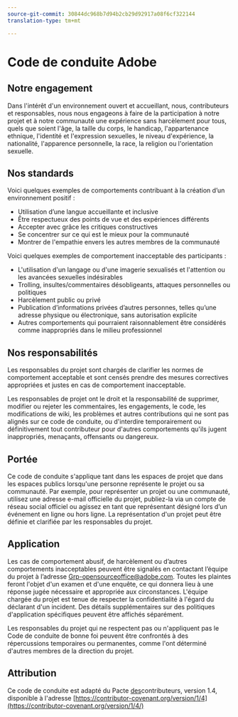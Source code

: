 ```yaml
---
source-git-commit: 30844dc968b7d94b2cb29d92917a08f6cf322144
translation-type: tm+mt

---
```

# Code de conduite Adobe

## Notre engagement

Dans l'intérêt d'un environnement ouvert et accueillant, nous, contributeurs et responsables, nous nous engageons à faire de la participation à notre projet et à notre communauté une expérience sans harcèlement pour tous, quels que soient l'âge, la taille du corps, le handicap, l'appartenance ethnique, l'identité et l'expression sexuelles, le niveau d'expérience, la nationalité, l'apparence personnelle, la race, la religion ou l'orientation sexuelle.

## Nos standards

Voici quelques exemples de comportements contribuant à la création d’un environnement positif :

* Utilisation d’une langue accueillante et inclusive
* Être respectueux des points de vue et des expériences différents
* Accepter avec grâce les critiques constructives
* Se concentrer sur ce qui est le mieux pour la communauté
* Montrer de l'empathie envers les autres membres de la communauté

Voici quelques exemples de comportement inacceptable des participants :

* L'utilisation d'un langage ou d'une imagerie sexualisés et l'attention ou les avancées sexuelles indésirables
* Trolling, insultes/commentaires désobligeants, attaques personnelles ou politiques
* Harcèlement public ou privé
* Publication d’informations privées d’autres personnes, telles qu’une adresse physique ou électronique, sans autorisation explicite
* Autres comportements qui pourraient raisonnablement être considérés comme inappropriés dans le milieu professionnel

## Nos responsabilités

Les responsables du projet sont chargés de clarifier les normes de comportement acceptable et sont censés prendre des mesures correctives appropriées et justes en cas de comportement inacceptable.

Les responsables de projet ont le droit et la responsabilité de supprimer, modifier ou rejeter les commentaires, les engagements, le code, les modifications de wiki, les problèmes et autres contributions qui ne sont pas alignés sur ce code de conduite, ou d'interdire temporairement ou définitivement tout contributeur pour d'autres comportements qu'ils jugent inappropriés, menaçants, offensants ou dangereux.

## Portée

Ce code de conduite s'applique tant dans les espaces de projet que dans les espaces publics lorsqu'une personne représente le projet ou sa communauté. Par exemple, pour représenter un projet ou une communauté, utilisez une adresse e-mail officielle du projet, publiez-la via un compte de réseau social officiel ou agissez en tant que représentant désigné lors d’un événement en ligne ou hors ligne. La représentation d'un projet peut être définie et clarifiée par les responsables du projet.

## Application

Les cas de comportement abusif, de harcèlement ou d’autres comportements inacceptables peuvent être signalés en contactant l’équipe du projet à l’adresse Grp-opensourceoffice@adobe.com. Toutes les plaintes feront l'objet d'un examen et d'une enquête, ce qui donnera lieu à une réponse jugée nécessaire et appropriée aux circonstances. L'équipe chargée du projet est tenue de respecter la confidentialité à l'égard du déclarant d'un incident.
Des détails supplémentaires sur des politiques d'application spécifiques peuvent être affichés séparément.

Les responsables du projet qui ne respectent pas ou n'appliquent pas le Code de conduite de bonne foi peuvent être confrontés à des répercussions temporaires ou permanentes, comme l'ont déterminé d'autres membres de la direction du projet.

## Attribution

Ce code de conduite est adapté du Pacte [des](https://contributor-covenant.org)contributeurs, version 1.4, disponible à l'adresse [https://contributor-covenant.org/version/1/4](https://contributor-covenant.org/version/1/4/)
